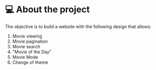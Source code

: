 # 💻 About the project

The objective is to build a website with the following design that allows:

1. Movie viewing
2. Movie pagination
3. Movie search
4. "Movie of the Day"
5. Movie Mode
6. Change of theme
